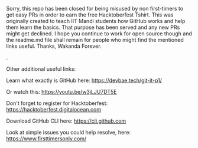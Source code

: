 Sorry, this repo has been closed for being misused by non first-timers to get easy PRs
in order to earn the free Hacktoberfest Tshirt. This was originally created to teach 
IIT Mandi students how GitHub works and help them learn the basics. That purpose has
been served and any new PRs might get declined. I hope you continue to work for
open source though and the readme.md file shall remain for people who might find the 
mentioned links useful. Thanks, Wakanda Forever.

.

Other additional useful links:

Learn what exactly is GitHub here:
https://devbae.tech/git-it-p1/

Or watch this:
https://youtu.be/w3jLJU7DT5E

Don't forget to register for Hacktoberfest:
https://hacktoberfest.digitalocean.com

Download GitHub CLI here:
https://cli.github.com

Look at simple issues you could help resolve, here:
https://www.firsttimersonly.com/

